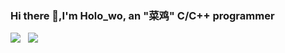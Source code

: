### Hi there 👋,I'm Holo_wo, an "菜鸡" C/C++ programmer

![](https://github-readme-stats.vercel.app/api?username=HLhuanglang)
&nbsp;
![](https://github-readme-stats.vercel.app/api/top-langs/?username=HLhuanglang&layout=compact&hide_border=true&hide_title=true)
&nbsp;
